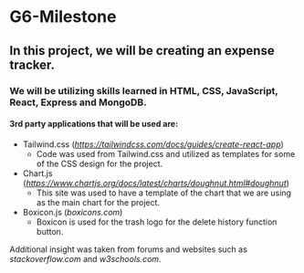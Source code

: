 # G6-Milestone

## In this project, we will be creating an expense tracker. 

### We will be utilizing skills learned in HTML, CSS, JavaScript, React, Express and MongoDB.

#### 3rd party applications that will be used are:

- Tailwind.css (*https://tailwindcss.com/docs/guides/create-react-app*)
    - Code was used from Tailwind.css and utilized as templates for some of the CSS design for the project.
- Chart.js (*https://www.chartjs.org/docs/latest/charts/doughnut.html#doughnut*)
    - This site was used to have a template of the chart that we are using as the main chart for the project.
 - Boxicon.js (*boxicons.com*)
    - Boxicon is used for the trash logo for the delete history function button.

Additional insight was taken from forums and websites such as *stackoverflow.com* and *w3schools.com*.
